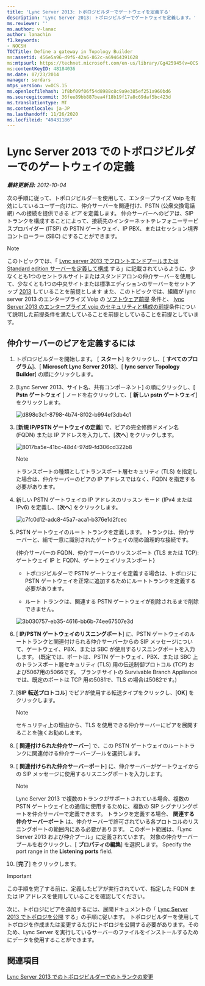 ```yaml
---
title: 'Lync Server 2013: トポロジビルダーでゲートウェイを定義する'
description: 'Lync Server 2013: トポロジビルダーでゲートウェイを定義します。'
ms.reviewer: ''
ms.author: v-lanac
author: lanachin
f1.keywords:
- NOCSH
TOCTitle: Define a gateway in Topology Builder
ms:assetid: 456e5a96-d9f6-42a6-862c-a69464391628
ms:mtpsurl: https://technet.microsoft.com/en-us/library/Gg425945(v=OCS.15)
ms:contentKeyID: 48184036
ms.date: 07/23/2014
manager: serdars
mtps_version: v=OCS.15
ms.openlocfilehash: 1f8bf09f06f54d8988c8c9a9e385ef251a960bd6
ms.sourcegitcommit: 36fee89bb887bea4f18b19f17a8c69daf5bc423d
ms.translationtype: MT
ms.contentlocale: ja-JP
ms.lasthandoff: 11/26/2020
ms.locfileid: "49431186"
---
```

# <a name="define-a-gateway-in-topology-builder-in-lync-server-2013"></a>Lync Server 2013 でのトポロジビルダーでのゲートウェイの定義

<div data-xmlns="http://www.w3.org/1999/xhtml">

<div class="topic" data-xmlns="http://www.w3.org/1999/xhtml" data-msxsl="urn:schemas-microsoft-com:xslt" data-cs="https://msdn.microsoft.com/">

<div data-asp="https://msdn2.microsoft.com/asp">



</div>

<div id="mainSection">

<div id="mainBody">

<span> </span>

_**最終更新日:** 2012-10-04_

次の手順に従って、トポロジビルダーを使用して、エンタープライズ Voip を有効にしているユーザー向けに、仲介サーバーを関連付け、PSTN (公衆交換電話網) への接続を提供できる *ピア* を定義します。 仲介サーバーへのピアは、SIP トランクを構成することによって、接続先のインターネットテレフォニーサービスプロバイダー (ITSP) の PSTN ゲートウェイ、IP PBX、またはセッション境界コントローラー (SBC) にすることができます。

<div>


> [!NOTE]  
> このトピックでは、「 <A href="lync-server-2013-define-and-configure-a-front-end-pool-or-standard-edition-server.md">Lync server 2013 でフロントエンドプールまたは Standard edition サーバーを定義して構成</A> する」に記載されているように、少なくとも1つのセントラルサイトまたはスタンドアロンの仲介サーバーを使用して、少なくとも1つの中央サイトまたは標準エディションのサーバーをセットアップ <A href="lync-server-2013-publish-the-topology.md">2013</A> していることを前提とします また、このトピックでは、組織が lync server 2013 のエンタープライズ Voip の <A href="lync-server-2013-software-prerequisites-for-enterprise-voice.md">ソフトウェア前提</A> 条件と、 <A href="lync-server-2013-security-and-configuration-prerequisites-for-enterprise-voice.md">lync Server 2013 のエンタープライズ voip のセキュリティと構成の前提</A>条件について説明した前提条件を満たしていることを前提としていることを前提としています。



</div>

<div>

## <a name="to-define-a-peer-for-the-mediation-server"></a>仲介サーバーのピアを定義するには

1.  トポロジビルダーを開始します。 [ **スタート**] をクリックし、[ **すべてのプログラム**]、[ **Microsoft Lync Server 2013**]、[ **lync server Topology Builder**] の順にクリックします。

2.  [Lync Server 2013、サイト名、共有コンポーネント] の順にクリックし、[ **Pstn ゲートウェイ** ] ノードを右クリックして、[ **新しい pstn ゲートウェイ**] をクリックします。
    
    ![d898c3c1-8798-4b74-8f02-b994ef3db4c1](images/Gg425945.d898c3c1-8798-4b74-8f02-b994ef3db4c1(OCS.15).png "d898c3c1-8798-4b74-8f02-b994ef3db4c1")

3.  [**新規 IP/PSTN ゲートウェイの定義**] で、ピアの完全修飾ドメイン名 (FQDN) または IP アドレスを入力して、[**次へ**] をクリックします。
    
    ![8017ba5e-41bc-48d4-97d9-fd306cd322b8](images/Gg425945.8017ba5e-41bc-48d4-97d9-fd306cd322b8(OCS.15).png "8017ba5e-41bc-48d4-97d9-fd306cd322b8")
    
    <div>
    

    > [!NOTE]  
    > トランスポートの種類としてトランスポート層セキュリティ (TLS) を指定した場合は、仲介サーバーのピアの IP アドレスではなく、FQDN を指定する必要があります。

    
    </div>

4.  新しい PSTN ゲートウェイの IP アドレスのリッスン モード (IPv4 または IPv6) を定義し、[**次へ**] をクリックします。
    
    ![c7fc0d12-adc8-45a7-aca1-b376e1d2fcec](images/Gg425945.c7fc0d12-adc8-45a7-aca1-b376e1d2fcec(OCS.15).png "c7fc0d12-adc8-45a7-aca1-b376e1d2fcec")

5.  PSTN ゲートウェイのルート トランクを定義します。 トランクは、仲介サーバーと、組で一意に識別されたゲートウェイの間の論理的な接続です。
    
    {仲介サーバーの FQDN、仲介サーバーのリッスンポート (TLS または TCP): ゲートウェイ IP と FQDN、ゲートウェイリッスンポート}
    
      - トポロジビルダーで PSTN ゲートウェイを定義する場合は、トポロジに PSTN ゲートウェイを正常に追加するためにルートトランクを定義する必要があります。
    
      - ルート トランクは、関連する PSTN ゲートウェイが削除されるまで削除できません。
    
    ![3b030757-eb35-4616-bb6b-74ee67507e3d](images/Gg425945.3b030757-eb35-4616-bb6b-74ee67507e3d(OCS.15).png "3b030757-eb35-4616-bb6b-74ee67507e3d")

6.  [ **IP/PSTN ゲートウェイのリスニングポート**] に、PSTN ゲートウェイのルートトランクと関連付けられる仲介サーバーからの SIP メッセージについて、ゲートウェイ、PBX、または SBC が使用するリスニングポートを入力します。 (既定では、ポートは、PSTN ゲートウェイ、PBX、または SBC 上のトランスポート層セキュリティ (TLS) 用の伝送制御プロトコル (TCP) および5067用の5066です。 ブランチサイトの Survivable Branch Appliance では、既定のポートは TCP 用の5081で、TLS の場合は5082です。)

7.  [**SIP 転送プロトコル**] でピアが使用する転送タイプをクリックし、[**OK**] をクリックします。
    
    <div>
    

    > [!NOTE]  
    > セキュリティ上の理由から、TLS を使用できる仲介サーバーにピアを展開することを強くお勧めします。

    
    </div>

8.  [ **関連付けられた仲介サーバー**] で、この PSTN ゲートウェイのルートトランクに関連付ける仲介サーバープールを選択します。

9.  [ **関連付けられた仲介サーバーポート**] に、仲介サーバーがゲートウェイからの SIP メッセージに使用するリスニングポートを入力します。
    
    <div>
    

    > [!NOTE]  
    > Lync Server 2013 で複数のトランクがサポートされている場合、複数の PSTN ゲートウェイとの通信に使用するために、複数の SIP シグナリングポートを仲介サーバーで定義できます。 トランクを定義する場合、 <STRONG>関連する仲介サーバーポート</STRONG> は、仲介サーバーで許可されている各プロトコルのリスニングポートの範囲内にある必要があります。 このポート範囲は、「Lync Server 2013 および仲介プール」に定義されています。 対象の仲介サーバープールを右クリックし、[ <STRONG>プロパティの編集</STRONG>] を選択します。 Specify the port range in the <STRONG>Listening ports</STRONG> field.

    
    </div>

10. [**完了**] をクリックします。

<div>


> [!IMPORTANT]  
> この手順を完了する前に、定義したピアが実行されていて、指定した FQDN または IP アドレスを使用していることを確認してください。



</div>

次に、トポロジにピアを追加するには、展開ドキュメントの「 [Lync Server 2013 でトポロジを公開](lync-server-2013-publish-the-topology.md) する」の手順に従います。 トポロジビルダーを使用してトポロジを作成または変更するたびにトポロジを公開する必要があります。そのため、Lync Server を実行しているサーバーのファイルをインストールするためにデータを使用することができます。

</div>

<div>

## <a name="see-also"></a>関連項目


[Lync Server 2013 でのトポロジビルダーでのトランクの変更](lync-server-2013-modify-a-trunk-in-topology-builder.md)  
  

</div>

</div>

<span> </span>

</div>

</div>

</div>

